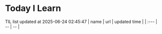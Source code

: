 # Today I Learn 
TIL list updated at 2025-06-24 02:45:47
| name | url | updated time |
| :--- | -- | -- |
